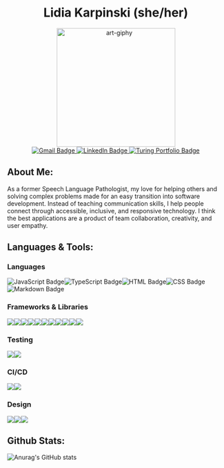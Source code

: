 <div id="header" align="center">
  <h1>Lidia Karpinski (she/her)</h2>
 
<img src="https://media.giphy.com/media/26FPq8u5gvYO9GzoA/giphy.gif" alt="art-giphy" width="275">
 
  <div id="badges" align="center">
  <a href="mailto:lidiakarpinski@gmail.com">
    <img src="https://img.shields.io/badge/Gmail-D14836?style=for-the-badge&logo=gmail&logoColor=white" alt="Gmail Badge"/>
  </a>
  <a href="www.linkedin.com/in/lidia-karpinski">
    <img src="https://img.shields.io/badge/LinkedIn-blue?style=for-the-badge&logo=linkedin&logoColor=white" alt="LinkedIn Badge"/>
  </a>
  <a href="https://terminal.turing.edu/alumni/1490-lidia-karpinski">
    <img src="https://img.shields.io/badge/Portfolio-5C8001?style=for-the-badge" alt="Turing Portfolio Badge"/>
  </a>
</div>
</div>



## About Me: 
<p>As a former Speech Language Pathologist, my love for helping others and solving complex problems made for an easy transition into software development. Instead of teaching communication skills, I help people connect through accessible, inclusive, and responsive technology. I think the best applications are a product of team collaboration, creativity, and user empathy.</p>


## Languages & Tools: 
### Languages

<img align="center" src="https://img.shields.io/badge/JavaScript-323330?style=for-the-badge&logo=javascript&logoColor=F7DF1E" alt="JavaScript Badge"><img align="center" src="https://img.shields.io/badge/TypeScript-007ACC?style=for-the-badge&logo=typescript&logoColor=white" alt="TypeScript Badge"><img align="center" src="https://img.shields.io/badge/HTML5-E34F26?style=for-the-badge&logo=html5&logoColor=white" alt="HTML Badge"><img align="center" src="https://img.shields.io/badge/CSS3-1572B6?style=for-the-badge&logo=css3&logoColor=white" alt="CSS Badge"><img align="center" src="https://img.shields.io/badge/Markdown-000000?style=for-the-badge&logo=markdown&logoColor=white" alt="Markdown Badge">


### Frameworks & Libraries
    
<img align="center" src="https://img.shields.io/badge/React-20232A?style=for-the-badge&logo=react&logoColor=61DAFB"><img align="center" src="https://img.shields.io/badge/React_Router-CA4245?style=for-the-badge&logo=react-router&logoColor=white"><img align="center" src="https://img.shields.io/badge/Apollo%20GraphQL-311C87?&style=for-the-badge&logo=Apollo%20GraphQL&logoColor=white"><img align="center" src="https://img.shields.io/badge/Sass-CC6699?style=for-the-badge&logo=sass&logoColor=white"><img align="center" src="https://img.shields.io/badge/Node.js-339933?style=for-the-badge&logo=nodedotjs&logoColor=white"><img align="center" src="https://img.shields.io/badge/GraphQl-E10098?style=for-the-badge&logo=graphql&logoColor=white"><img align="center" src="https://img.shields.io/badge/Chart.js-FF6384?style=for-the-badge&logo=chartdotjs&logoColor=white"><img align="center" src="https://img.shields.io/badge/npm-CB3837?style=for-the-badge&logo=npm&logoColor=white"><img align="center" src="https://img.shields.io/badge/Postman-FF6C37?style=for-the-badge&logo=Postman&logoColor=white"><img align="center" src="https://img.shields.io/badge/Material%20UI-007FFF?style=for-the-badge&logo=mui&logoColor=white"><img align="center" src="https://img.shields.io/badge/Express.js-000000?style=for-the-badge&logo=express&logoColor=white">

### Testing 
    
<img align="center" src="https://img.shields.io/badge/Cypress-17202C?style=for-the-badge&logo=cypress&logoColor=white"><img align="center" src="https://img.shields.io/badge/Mocha-8D6748?style=for-the-badge&logo=Mocha&logoColor=white">

    
### CI/CD
    
<img align="center" src="https://img.shields.io/badge/circleci-343434?style=for-the-badge&logo=circleci&logoColor=white"><img align="center" src="https://img.shields.io/badge/Heroku-430098?style=for-the-badge&logo=heroku&logoColor=white">

### Design
    
<img align="center" src="https://img.shields.io/badge/Figma-F24E1E?style=for-the-badge&logo=figma&logoColor=white"><img align="center" src="https://img.shields.io/badge/Dribbble-EA4C89?style=for-the-badge&logo=dribbble&logoColor=white"><img align="center" src='https://img.shields.io/badge/Google_Fonts-100000?style=for-the-badge&logo=Google&logoColor=white&labelColor=6CCBD3&color=6CCBD3'/>
        
## Github Stats: 

 ![Anurag's GitHub stats](https://github-readme-stats.vercel.app/api?username=lkarpins&show_icons=true&theme=dark)



